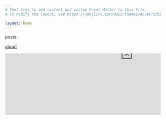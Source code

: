 ```yaml
---
# Feel free to add content and custom Front Matter to this file.
# To modify the layout, see https://jekyllrb.com/docs/themes/#overriding-theme-defaults

layout: home
---
```


posts:

[about](/about/)

<div width=825px height=400px style="overflow: hidden">
    <iframe src="https://gateway.fxhash2.xyz/ipfs/QmTTQySXTFFHph2LE3n5PhSpW7T31YzRQ7vsZhHs3taxU8/?fxhash=ooJt6rBXDufkfy8WEaaB5f29K2TK4TxddKpFxjmzraH5YKx9iUg&fxminter=tz1gyRDex98FvidbimVQFiNYmd7LdnVbmRyr" name="bitrpy by formerlyknownas" width=825px height=400px style="border:none; position: relative; top: -200px">
    </iframe>
</div>